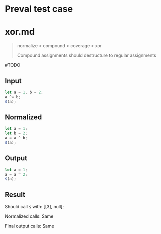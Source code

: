 # Preval test case

# xor.md

> normalize > compound > coverage > xor
>
> Compound assignments should destructure to regular assignments

#TODO

## Input

`````js filename=intro
let a = 1, b = 2;
a ^= b;
$(a);
`````

## Normalized

`````js filename=intro
let a = 1;
let b = 2;
a = a ^ b;
$(a);
`````

## Output

`````js filename=intro
let a = 1;
a = a ^ 2;
$(a);
`````

## Result

Should call `$` with:
[[3], null];

Normalized calls: Same

Final output calls: Same
